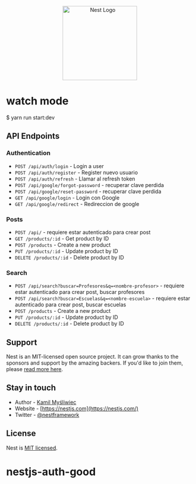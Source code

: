 <p align="center">
  <a href="http://nestjs.com/" target="blank"><img src="https://nestjs.com/img/logo-small.svg" width="200" alt="Nest Logo" /></a>
</p>


# watch mode
$ yarn run start:dev



## API Endpoints

### Authentication
- `POST /api/auth/login` - Login a user
- `POST /api/auth/register` - Register nuevo usuario
- `POST /api/auth/refresh` - Llamar al refresh token
- `POST /api/google/forgot-password` - recuperar clave perdida
- `POST /api/google/reset-password` - recuperar clave perdida
- `GET /api/google/login` - Login con Google
- `GET /api/google/redirect` - Redireccion de google


### Posts
- `POST /api/` - requiere estar autenticado para crear post
- `GET /products/:id` - Get product by ID
- `POST /products` - Create a new product
- `PUT /products/:id` - Update product by ID
- `DELETE /products/:id` - Delete product by ID

### Search
- `POST /api/search?buscar=Profesores&q=<nombre-profesor>` - requiere estar autenticado para crear post, buscar profesores
- `POST /api/search?buscar=Escuelas&q=<nombre-escuela>` - requiere estar autenticado para crear post, buscar escuelas
- `POST /products` - Create a new product
- `PUT /products/:id` - Update product by ID
- `DELETE /products/:id` - Delete product by ID



## Support

Nest is an MIT-licensed open source project. It can grow thanks to the sponsors and support by the amazing backers. If you'd like to join them, please [read more here](https://docs.nestjs.com/support).

## Stay in touch

- Author - [Kamil Myśliwiec](https://kamilmysliwiec.com)
- Website - [https://nestjs.com](https://nestjs.com/)
- Twitter - [@nestframework](https://twitter.com/nestframework)

## License

Nest is [MIT licensed](LICENSE).
# nestjs-auth-good
